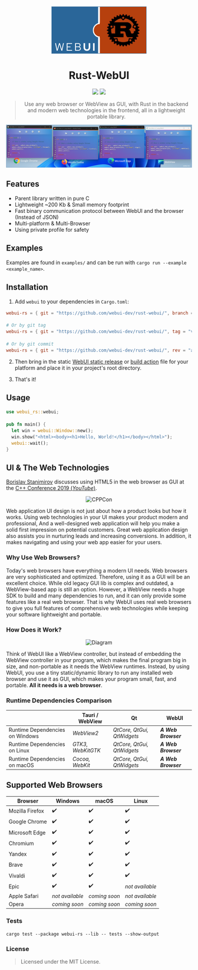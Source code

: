 <div align="center">

![Logo](https://raw.githubusercontent.com/webui-dev/webui-logo/main/webui_rust.png)

# Rust-WebUI

[last-commit]: https://img.shields.io/github/last-commit/webui-dev/rust-webui?style=for-the-badge&logo=github&logoColor=C0CAF5&labelColor=414868
[license]: https://img.shields.io/github/license/webui-dev/rust-webui?style=for-the-badge&logo=opensourcehardware&label=License&logoColor=C0CAF5&labelColor=414868&color=8c73cc
[![][last-commit]](https://github.com/webui-dev/rust-webui/pulse)
[![][license]](https://github.com/webui-dev/rust-webui/blob/main/LICENSE)

> Use any web browser or WebView as GUI, with Rust in the backend and modern web technologies in the frontend, all in a lightweight portable library.

![Screenshot](https://raw.githubusercontent.com/webui-dev/webui-logo/main/screenshot.png)

</div>

## Features

* Parent library written in pure C
* Lightweight ~200 Kb & Small memory footprint
* Fast binary communication protocol between WebUI and the browser (Instead of JSON)
* Multi-platform & Multi-Browser
* Using private profile for safety

## Examples

Examples are found in `examples/` and can be run with `cargo run --example <example_name>`.

## Installation

1. Add `webui` to your dependencies in `Cargo.toml`:
  ```toml
  webui-rs = { git = "https://github.com/webui-dev/rust-webui/", branch = "main" }

  # Or by git tag
  webui-rs = { git = "https://github.com/webui-dev/rust-webui/", tag = "v2.4.2" }

  # Or by git commit
  webui-rs = { git = "https://github.com/webui-dev/rust-webui/", rev = "a1b2c3d4" }
  ```

2. Then bring in the static [WebUI static release](https://github.com/webui-dev/webui/releases) or [build action](https://github.com/webui-dev/webui/actions?query=branch%3Amain) file for your platform and place it in your project's root directory.

3. That's it!

## Usage

```rust
use webui_rs::webui;

pub fn main() {
  let win = webui::Window::new();
  win.show("<html><body><h1>Hello, World!</h1></body></html>");
  webui::wait();
}
```

## UI & The Web Technologies

[Borislav Stanimirov](https://ibob.bg/) discusses using HTML5 in the web browser as GUI at the [C++ Conference 2019 (_YouTube_)](https://www.youtube.com/watch?v=bbbcZd4cuxg).

<!-- <div align="center">
  <a href="https://www.youtube.com/watch?v=bbbcZd4cuxg"><img src="https://img.youtube.com/vi/bbbcZd4cuxg/0.jpg" alt="Embrace Modern Technology: Using HTML 5 for GUI in C++ - Borislav Stanimirov - CppCon 2019"></a>
</div> -->

<div align="center">

![CPPCon](https://github.com/webui-dev/webui/assets/34311583/4e830caa-4ca0-44ff-825f-7cd6d94083c8)

</div>

Web application UI design is not just about how a product looks but how it works. Using web technologies in your UI makes your product modern and professional, And a well-designed web application will help you make a solid first impression on potential customers. Great web application design also assists you in nurturing leads and increasing conversions. In addition, it makes navigating and using your web app easier for your users.

### Why Use Web Browsers?

Today's web browsers have everything a modern UI needs. Web browsers are very sophisticated and optimized. Therefore, using it as a GUI will be an excellent choice. While old legacy GUI lib is complex and outdated, a WebView-based app is still an option. However, a WebView needs a huge SDK to build and many dependencies to run, and it can only provide some features like a real web browser. That is why WebUI uses real web browsers to give you full features of comprehensive web technologies while keeping your software lightweight and portable.

### How Does it Work?

<div align="center">

![Diagram](https://github.com/ttytm/webui/assets/34311583/dbde3573-3161-421e-925c-392a39f45ab3)

</div>

Think of WebUI like a WebView controller, but instead of embedding the WebView controller in your program, which makes the final program big in size, and non-portable as it needs the WebView runtimes. Instead, by using WebUI, you use a tiny static/dynamic library to run any installed web browser and use it as GUI, which makes your program small, fast, and portable. **All it needs is a web browser**.

### Runtime Dependencies Comparison

|                                 | Tauri / WebView   | Qt                         | WebUI               |
| ------------------------------- | ----------------- | -------------------------- | ------------------- |
| Runtime Dependencies on Windows | _WebView2_        | _QtCore, QtGui, QtWidgets_ | **_A Web Browser_** |
| Runtime Dependencies on Linux   | _GTK3, WebKitGTK_ | _QtCore, QtGui, QtWidgets_ | **_A Web Browser_** |
| Runtime Dependencies on macOS   | _Cocoa, WebKit_   | _QtCore, QtGui, QtWidgets_ | **_A Web Browser_** |

## Supported Web Browsers

| Browser         | Windows         | macOS         | Linux           |
| --------------- | --------------- | ------------- | --------------- |
| Mozilla Firefox | ✔️              | ✔️            | ✔️              |
| Google Chrome   | ✔️              | ✔️            | ✔️              |
| Microsoft Edge  | ✔️              | ✔️            | ✔️              |
| Chromium        | ✔️              | ✔️            | ✔️              |
| Yandex          | ✔️              | ✔️            | ✔️              |
| Brave           | ✔️              | ✔️            | ✔️              |
| Vivaldi         | ✔️              | ✔️            | ✔️              |
| Epic            | ✔️              | ✔️            | _not available_ |
| Apple Safari    | _not available_ | _coming soon_ | _not available_ |
| Opera           | _coming soon_   | _coming soon_ | _coming soon_   |

### Tests

```
cargo test --package webui-rs --lib -- tests --show-output
```

### License

> Licensed under the MIT License.
